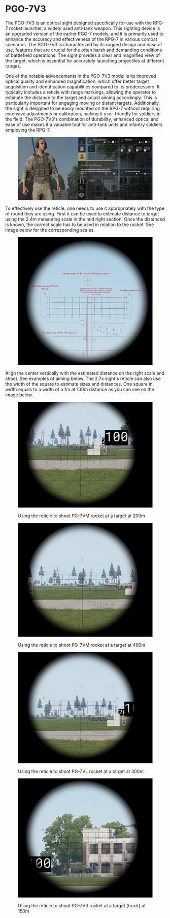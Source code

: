 # PGO-7V3

The PGO-7V3 is an optical sight designed specifically for use with the RPG-7 rocket launcher, a widely used anti-tank weapon. This sighting device is an upgraded version of the earlier PGO-7 models, and it is primarily used to enhance the accuracy and effectiveness of the RPG-7 in various combat scenarios. The PGO-7V3 is characterized by its rugged design and ease of use, features that are crucial for the often harsh and demanding conditions of battlefield operations. The sight provides a clear and magnified view of the target, which is essential for accurately launching projectiles at different ranges.

One of the notable advancements in the PGO-7V3 model is its improved optical quality and enhanced magnification, which offer better target acquisition and identification capabilities compared to its predecessors. It typically includes a reticle with range markings, allowing the operator to estimate the distance to the target and adjust aiming accordingly. This is particularly important for engaging moving or distant targets. Additionally, the sight is designed to be easily mounted on the RPG-7 without requiring extensive adjustments or calibration, making it user-friendly for soldiers in the field. The PGO-7V3's combination of durability, enhanced optics, and ease of use makes it a valuable tool for anti-tank units and infantry soldiers employing the RPG-7.

<figure><img src="../../../../../../.gitbook/assets/image (2) (1).png" alt=""><figcaption></figcaption></figure>

To effectively use the reticle, one needs to use it appropriately with the type of round they are using. First it can be used to estimate distance to target using the 2.4m measuring scale in the mid right section. Once the distanced is known, the correct scale has to be used in relation to the rocket. See image below for the corresponding scales.

<figure><img src="../../../../../../.gitbook/assets/image (4) (1).png" alt=""><figcaption></figcaption></figure>

Align the center vertically with the estimated distance on the right scale and shoot. See examples of aiming below. The 2.7x sight's reticle can also use the width of the square to estimate sizes and distances. One square in width equals to a width of a 1m at 100m distance as you can see on the image below.

<figure><img src="../../../../../../.gitbook/assets/image (3) (1).png" alt=""><figcaption><p>Using the reticle to shoot PG-7VM rocket at a target at 200m</p></figcaption></figure>

<figure><img src="../../../../../../.gitbook/assets/image (5) (1).png" alt=""><figcaption><p>Using the reticle to shoot PG-7VM rocket at a target at 400m</p></figcaption></figure>

<figure><img src="../../../../../../.gitbook/assets/image (6) (1).png" alt=""><figcaption><p>Using the reticle to shoot PG-7VL rocket at a target at 300m</p></figcaption></figure>

<figure><img src="../../../../../../.gitbook/assets/image (7) (1).png" alt=""><figcaption><p>Using the reticle to shoot PG-7VR rocket at a target (truck) at 150m</p></figcaption></figure>
